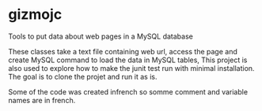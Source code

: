 # gizmojc
Tools to put  data about web pages in a MySQL database

These classes take a text file containing web url, access the page and create MySQL command to load the data in MySQL tables,
This project is also used to explore how to make the junit test run  with minimal installation. The goal is to clone the projet and run it as is.

Some of the code was created infrench so somme comment and variable names are in french.

